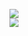 [![](https://img.shields.io/badge/Made%20With-Github%20Spray-lightgrey.svg?style=for-the-badge&logo=github)](https://github.com/Annihil/github-spray#1788)  
[![](https://i.imgur.com/2DrTn0Z.gif)](https://github.com/Annihil/github-spray)